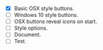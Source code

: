  - [x] Basic OSX style buttons.
 - [ ] Windows 10 style buttons.
 - [ ] OSX buttons reveal icons on start.
 - [ ] Style options.
 - [ ] Document.
 - [ ] Test.
